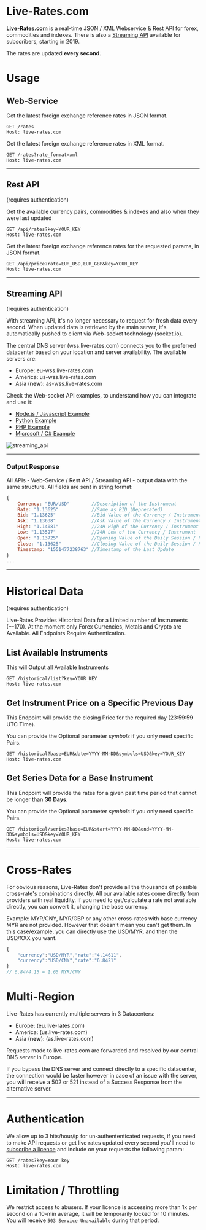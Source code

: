 # Live-Rates.com

[**Live-Rates.com**](https://www.live-rates.com/) is a real-time JSON / XML Webservice & Rest API for forex, commodities and indexes. There is also a [Streaming API](#streaming-api) available for subscribers, starting in 2019.

The rates are updated **every second**.

# Usage

## Web-Service

Get the latest foreign exchange reference rates in JSON format.

```http
GET /rates
Host: live-rates.com
```

Get the latest foreign exchange reference rates in XML format.

```http
GET /rates?rate_format=xml
Host: live-rates.com
```

---

## Rest API 
(requires authentication)

Get the available currency pairs, commodities & indexes and also when they were last updated

```http
GET /api/rates?key=YOUR_KEY
Host: live-rates.com
```

Get the latest foreign exchange reference rates for the requested params, in JSON format.

```http
GET /api/price?rate=EUR_USD,EUR_GBP&key=YOUR_KEY
Host: live-rates.com
```

---

## Streaming API
(requires authentication)

With streaming API, it's no longer necessary to request for fresh data every second. 
When updated data is retrieved by the main server, it's automatically pushed to client via Web-socket technology (socket.io).

The central DNS server (wss.live-rates.com) connects you to the preferred datacenter based on your location and server availability. The available servers are:

* Europe: eu-wss.live-rates.com
* America: us-wss.live-rates.com
* Asia (**new**): as-wss.live-rates.com

Check the Web-socket API examples, to understand how you can integrate and use it: 

* [Node.js / Javascript Example](https://github.com/Live-Rates/live-rates.com/tree/master/examples/Websocket-Streaming%20API/Node)
* [Python Example](https://github.com/Live-Rates/live-rates.com/blob/master/examples/Websocket-Streaming%20API/Python/streaming_client.py)
* [PHP Example](https://github.com/Live-Rates/live-rates.com/tree/master/examples/Websocket-Streaming%20API/PHP)
* [Microsoft / C# Example](https://github.com/Live-Rates/live-rates.com/tree/master/examples/Websocket-Streaming%20API/C%23)


![streaming_api](https://thumbs.gfycat.com/RecklessBountifulAtlanticbluetang-size_restricted.gif)


---


### Output Response

All APIs - Web-Service / Rest API / Streaming API - output data with the same structure. All fields are sent in string format:

```javascript
{
	Currency: "EUR/USD"        //Description of the Instrument 
	Rate: "1.13625"            //Same as BID (Deprecated)
	Bid: "1.13625"             //Bid Value of the Currency / Instrument
	Ask: "1.13638"             //Ask Value of the Currency / Instrument
	High: "1.14081"            //24H High of the Currency / Instrument
	Low: "1.13527"             //24H Low of the Currency / Instrument
	Open: "1.13725"            //Opening Value of the Daily Session / Previous Day if Market is Active
	Close: "1.13625"           //Closing Value of the Daily Session / Previous Day if Market is Active
	Timestamp: "1551477238763" //Timestamp of the Last Update
}
...
```


---------


# Historical Data
(requires authentication)

Live-Rates Provides Historical Data for a Limited number of Instruments (+-170). At the moment only Forex Currencies, Metals and Crypto are Available. All Endpoints Require Authentication.

## List Available Instruments

This will Output all Available Instruments

```http
GET /historical/list?key=YOUR_KEY
Host: live-rates.com
```

## Get Instrument Price on a Specific Previous Day

This Endpoint will provide the closing Price for the required day (23:59:59 UTC Time).

You can provide the Optional parameter *symbols* if you only need specific Pairs.

```http
GET /historical?base=EUR&date=YYYY-MM-DD&symbols=USD&key=YOUR_KEY
Host: live-rates.com
```


## Get Series Data for a Base Instrument

This Endpoint will provide the rates for a given past time period that cannot be longer than **30 Days**.

You can provide the Optional parameter *symbols* if you only need specific Pairs.

```http
GET /historical/series?base=EUR&start=YYYY-MM-DD&end=YYYY-MM-DD&symbols=USD&key=YOUR_KEY
Host: live-rates.com
```

----

# Cross-Rates

For obvious reasons, Live-Rates don't provide all the thousands of possible cross-rate's combinations directly. All our available rates come directly from providers with real liquidity. If you need to get/calculate a rate not available directly, you can convert it, changing the base currency.

Example:
MYR/CNY, MYR/GBP or any other cross-rates with base currency MYR are not provided. However that doesn't mean you can't get them. In this case/example, you can directly use the USD/MYR, and then the USD/XXX you want.

```javascript
{
	"currency":"USD/MYR","rate":"4.14611",
	"currency":"USD/CNY","rate":"6.8421"
}
// 6.84/4.15 = 1.65 MYR/CNY
```

# Multi-Region
Live-Rates has currently multiple servers in 3 Datacenters: 
* Europe: (eu.live-rates.com)
* America: (us.live-rates.com)
* Asia (**new**): (as.live-rates.com)

Requests made to live-rates.com are forwarded and resolved by our central DNS server in Europe.

If you bypass the DNS server and connect directly to a specific datacenter, the connection would be faster however in case of an issue with the server, you will receive a 502 or 521 instead of a Success Response from the alternative server.



----


# Authentication

We allow up to 3 hits/hour/ip for un-authententicated requests, if you need to make API requests or get live rates updated every second you'll need to [subscribe a licence](https://www.live-rates.com/checkout) and include on your requests the following param:


```http
GET /rates?key=Your key
Host: live-rates.com
```

# Limitation / Throttling

We restrict access to abusers. If your licence is accessing more than 1x per second on a 10-min average, it will be temporarily locked for 10 minutes. You will receive ```503 Service Unavailable``` during that period.

